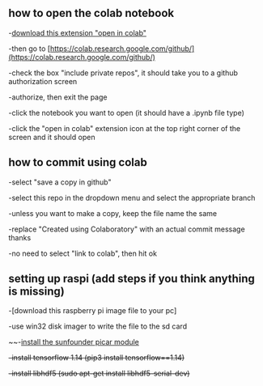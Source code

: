 ## how to open the colab notebook

-[download this extension "open in colab"](https://chrome.google.com/webstore/detail/open-in-colab/iogfkhleblhcpcekbiedikdehleodpjo?hl=en)

-then go to [https://colab.research.google.com/github/](https://colab.research.google.com/github/)

-check the box "include private repos", it should take you to a github authorization screen

-authorize, then exit the page

-click the notebook you want to open (it should have a .ipynb file type)

-click the "open in colab" extension icon at the top right corner of the screen and it should open

## how to commit using colab

-select "save a copy in github"

-select this repo in the dropdown menu and select the appropriate branch

-unless you want to make a copy, keep the file name the same

-replace "Created using Colaboratory" with an actual commit message thanks

-no need to select "link to colab", then hit ok

## setting up raspi (add steps if you think anything is missing)

-[download this raspberry pi image file to your pc]

-use win32 disk imager to write the file to the sd card

~~-[install the sunfounder picar module](https://www.sunfounder.com/learn/SunFounder-PiCar-S/software-installation-picar-s.html)

~~-install tensorflow 1.14 (pip3 install tensorflow==1.14)~~

~~-install libhdf5 (sudo apt-get install libhdf5-serial-dev)~~

